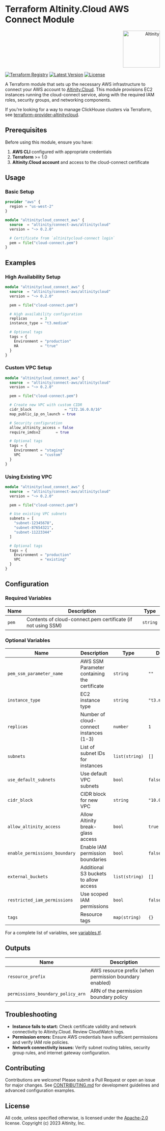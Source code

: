 # Terraform Altinity.Cloud AWS Connect Module

<div align="right">
  <img src="https://altinity.com/wp-content/uploads/2022/05/logo_horizontal_blue_white.svg" alt="Altinity" width="120">
</div>

[![Terraform Registry](https://img.shields.io/badge/terraform-registry-blue.svg)](https://registry.terraform.io/modules/altinity/connect-aws/altinitycloud/latest)
[![Latest Version](https://img.shields.io/badge/dynamic/json?label=version&query=$.version&url=https%3A//registry.terraform.io/v1/modules/altinity/connect-aws/altinitycloud)](https://registry.terraform.io/modules/altinity/connect-aws/altinitycloud/latest)
[![License](https://img.shields.io/badge/License-Apache%202.0-blue.svg)](https://opensource.org/licenses/Apache-2.0)

A Terraform module that sets up the necessary AWS infrastructure to connect your AWS account to [Altinity.Cloud](https://altinity.cloud/anywhere). This module provisions EC2 instances running the cloud-connect service, along with the required IAM roles, security groups, and networking components.

If you're looking for a way to manage ClickHouse clusters via Terraform, see [terraform-provider-altinitycloud](https://github.com/altinity/terraform-provider-altinitycloud).

## Prerequisites

Before using this module, ensure you have:

1. **AWS CLI** configured with appropriate credentials
2. **Terraform** >= 1.0
3. **Altinity.Cloud account** and access to the cloud-connect certificate

## Usage

### Basic Setup

```terraform
provider "aws" {
  region = "us-west-2"
}

module "altinitycloud_connect_aws" {
  source  = "altinity/connect-aws/altinitycloud"
  version = "~> 0.2.0"

  # Certificate from `altinitycloud-connect login`
  pem = file("cloud-connect.pem")
}
```

## Examples

### High Availability Setup

```terraform
module "altinitycloud_connect_aws" {
  source  = "altinity/connect-aws/altinitycloud"
  version = "~> 0.2.0"

  pem = file("cloud-connect.pem")

  # High availability configuration
  replicas      = 3
  instance_type = "t3.medium"

  # Optional tags
  tags = {
    Environment = "production"
    HA          = "true"
  }
}
```

### Custom VPC Setup

```terraform
module "altinitycloud_connect_aws" {
  source  = "altinity/connect-aws/altinitycloud"
  version = "~> 0.2.0"

  pem = file("cloud-connect.pem")

  # Create new VPC with custom CIDR
  cidr_block               = "172.16.0.0/16"
  map_public_ip_on_launch = true

  # Security configuration
  allow_altinity_access = false
  require_imdsv2       = true

  # Optional tags
  tags = {
    Environment = "staging"
    VPC         = "custom"
  }
}
```

### Using Existing VPC

```terraform
module "altinitycloud_connect_aws" {
  source  = "altinity/connect-aws/altinitycloud"
  version = "~> 0.2.0"

  pem = file("cloud-connect.pem")

  # Use existing VPC subnets
  subnets = [
    "subnet-12345678",
    "subnet-87654321",
    "subnet-11223344"
  ]

  # Optional tags
  tags = {
    Environment = "production"
    VPC         = "existing"
  }
}
```

## Configuration

### Required Variables

| Name | Description | Type |
|------|-------------|------|
| `pem` | Contents of cloud-connect.pem certificate (if not using SSM) | `string` |

### Optional Variables

| Name | Description | Type | Default |
|------|-------------|------|---------|
| `pem_ssm_parameter_name` | AWS SSM Parameter containing the certificate | `string` | `""` |
| `instance_type` | EC2 instance type | `string` | `"t3.micro"` |
| `replicas` | Number of cloud-connect instances (1-3) | `number` | `1` |
| `subnets` | List of subnet IDs for instances | `list(string)` | `[]` |
| `use_default_subnets` | Use default VPC subnets | `bool` | `false` |
| `cidr_block` | CIDR block for new VPC | `string` | `"10.0.0.0/16"` |
| `allow_altinity_access` | Allow Altinity break-glass access | `bool` | `true` |
| `enable_permissions_boundary` | Enable IAM permission boundaries | `bool` | `false` |
| `external_buckets` | Additional S3 buckets to allow access | `list(string)` | `[]` |
| `restricted_iam_permissions` | Use scoped IAM permissions | `bool` | `false` |
| `tags` | Resource tags | `map(string)` | `{}` |

For a complete list of variables, see [variables.tf](variables.tf).

## Outputs

| Name | Description |
|------|-------------|
| `resource_prefix` | AWS resource prefix (when permission boundary enabled) |
| `permissions_boundary_policy_arn` | ARN of the permission boundary policy |


## Troubleshooting

- **Instance fails to start:** Check certificate validity and network connectivity to Altinity.Cloud. Review CloudWatch logs.
- **Permission errors:** Ensure AWS credentials have sufficient permissions and verify IAM role policies.
- **Network connectivity issues:** Verify subnet routing tables, security group rules, and internet gateway configuration.

## Contributing

Contributions are welcome! Please submit a Pull Request or open an issue for major changes. See [CONTRIBUTING.md](CONTRIBUTING.md) for development guidelines and advanced configuration examples.

## License

All code, unless specified otherwise, is licensed under the [Apache-2.0](LICENSE) license.
Copyright (c) 2023 Altinity, Inc.
